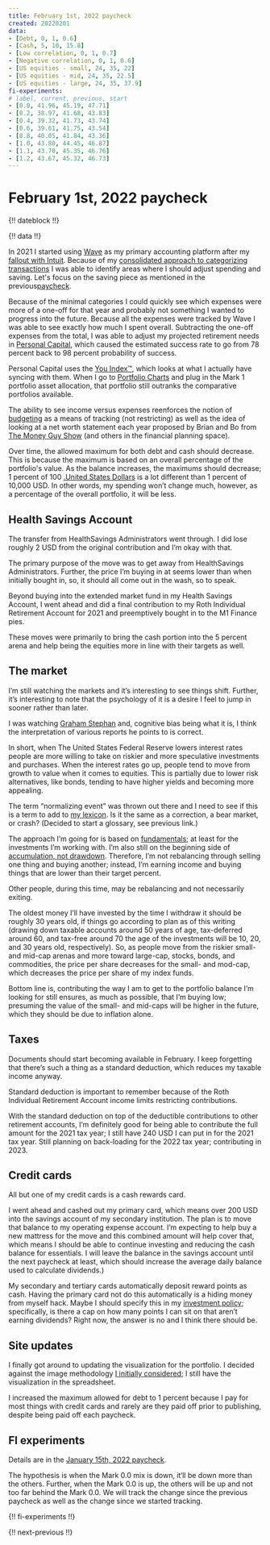 ```yaml
---
title: February 1st, 2022 paycheck
created: 20220201
data:
- [Debt, 0, 1, 0.6]
- [Cash, 5, 10, 15.8]
- [Low correlation, 0, 1, 0.7]
- [Negative correlation, 0, 1, 0.6]
- [US equities - small, 24, 35, 22]
- [US equities - mid, 24, 35, 22.5]
- [US equities - large, 24, 35, 37.9]
fi-experiments:
# label, current, previous, start
- [0.0, 41.96, 45.19, 47.71]
- [0.2, 38.97, 41.68, 43.83]
- [0.4, 39.32, 41.73, 43.74]
- [0.6, 39.61, 41.75, 43.54]
- [0.8, 40.05, 41.84, 43.36]
- [1.0, 43.80, 44.45, 46.87]
- [1.1, 43.70, 45.35, 46.76]
- [1.2, 43.67, 45.32, 46.73]
---
```


# February 1st, 2022 paycheck

{!! dateblock !!}

{!! data !!}

In 2021 I started using [Wave](https://www.waveapps.com) as my primary accounting platform after my [fallout with Intuit](/finances/building-wealth-paycheck-to-paycheck/20220101/). Because of my [consolidated approach to categorizing transactions](/finances/budgeting/) I was able to identify areas where I should adjust spending and saving. Let's focus on the saving piece as mentioned in the previous[paycheck](/finances/building-wealth-paycheck-to-paycheck/20220115/#too-much-cash).

Because of the minimal categories I could quickly see which expenses were more of a one-off for that year and probably not something I wanted to progress into the future. Because all the expenses were tracked by Wave I was able to see exactly how much I spent overall. Subtracting the one-off expenses from the total, I was able to adjust my projected retirement needs in [Personal Capital](https://www.personalcapital.com/?variant=bright-hp), which caused the estimated success rate to go from 78 percent back to 98 percent probability of success.

Personal Capital uses the [You Index™️](https://support.personalcapital.com/hc/en-us/articles/201169610-What-is-the-You-Index-), which looks at what I actually have syncing with them. When I go to [Portfolio Charts](https://portfoliocharts.com/portfolio/portfolio-matrix/) and plug in the Mark 1 portfolio asset allocation, that portfolio still outranks the comparative portfolios available.

The ability to see income versus expenses reenforces the notion of [budgeting](/finances/budgeting/) as a means of tracking (not restricting) as well as the idea of looking at a net worth statement each year proposed by Brian and Bo from [The Money Guy Show](https://www.moneyguy.com/resources/) (and others in the financial planning space).

Over time, the allowed maximum for both debt and cash should decrease. This is because the maximum is based on an overall percentage of the portfolio's value. As the balance increases, the maximums should decrease; 1 percent of 100 [.United States Dollars](USD) is a lot different than 1 percent of 10,000 USD. In other words, my spending won’t change much, however, as a percentage of the overall portfolio, it will be less.

## Health Savings Account

The transfer from HealthSavings Administrators went through. I did lose roughly 2 USD from the original contribution and I’m okay with that. 

The primary purpose of the move was to get away from HealthSavings Administrators. Further, the price I’m buying in at seems lower than when initially bought in, so, it should all come out in the wash, so to speak.

Beyond buying into the extended market fund in my Health Savings Account, I went ahead and did a final contribution to my Roth Individual Retirement Account for 2021 and preemptively bought in to the M1 Finance pies. 

These moves were primarily to bring the cash portion into the 5 percent arena and help being the equities more in line with their targets as well.

## The market

I’m still watching the markets and it’s interesting to see things shift. Further, it’s interesting to note that the psychology of it is a desire I feel to jump in sooner rather than later.

I was watching [Graham Stephan](https://youtu.be/LLKg24IVuhc) and, cognitive bias being what it is, I think the interpretation of various reports he points to is correct.

In short, when The United States Federal Reserve lowers interest rates people are more willing to take on riskier and more speculative investments and purchases. When the interest rates go up, people tend to move from growth to value when it comes to equities. This is partially due to lower risk alternatives, like bonds, tending to have higher yields and becoming more appealing. 

The term “normalizing event” was thrown out there and I need to see if this is a term to add to [my lexicon](/finances/concepts/#glossary). Is it the same as a correction, a bear market, or crash? (Decided to start a glossary, see previous link.)

The approach I’m going for is based on [fundamentals](/finances/); at least for the investments I’m working with. I’m also still on the beginning side of [accumulation, not drawdown](/finances/concepts/#accumulation-drawdown-and-rebalancing). Therefore, I’m not rebalancing through selling one thing and buying another; instead, I’m earning income and buying things that are lower than their target percent. 

Other people, during this time, may be rebalancing and not necessarily exiting.

The oldest money I’ll have invested by the time I withdraw it should be roughly 30 years old, if things go according to plan as of this writing (drawing down taxable accounts around 50 years of age, tax-deferred around 60, and tax-free around 70 the age of the investments will be 10, 20, and 30 years old, respectively). So, as people move from the riskier small- and mid-cap arenas and more toward large-cap, stocks, bonds, and commodities, the price per share decreases for the small- and mod-cap, which decreases the price per share of my index funds.

Bottom line is, contributing the way I am to get to the portfolio balance I’m looking for still ensures, as much as possible, that I’m buying low; presuming the value of the small- and mid-caps will be higher in the future, which they should be due to inflation alone.

## Taxes

Documents should start becoming available in February. I keep forgetting that there’s such a thing as a standard deduction, which reduces my taxable income anyway.

Standard deduction is important to remember because of the Roth Individual Retirement Account income limits restricting contributions. 

With the standard deduction on top of the deductible contributions to other retirement accounts, I’m definitely good for being able to contribute the full amount for the 2021 tax year; I still have 240 USD I can put in for the 2021 tax year. Still planning on back-loading for the 2022 tax year; contributing in 2023.

## Credit cards

All but one of my credit cards is a cash rewards card.

I went ahead and cashed out my primary card, which means over 200 USD into the savings account of my secondary institution. The plan is to move that balance to my operating expense account. I’m expecting to help buy a new mattress for the move and this combined amount will help cover that, which means I should be able to continue investing and reducing the cash balance for essentials. I will leave the balance in the savings account until the next paycheck at least, which should increase the average daily balance used to calculate dividends.)

My secondary and tertiary cards automatically deposit reward points as cash. Having the primary card not do this automatically is a hiding money from myself hack. Maybe I should specify this in my [investment policy](/finances/investment-policy/#emergency-fund-cash-and-credit); specifically, is there a cap on how many points I can sit on that aren’t earning dividends? Right now, the answer is no and I think there should be.

## Site updates

I finally got around to updating the visualization for the portfolio. I decided against the image methodology [I initially considered](/finances/building-wealth-paycheck-to-paycheck/20210301/); I still have the visualization in the spreadsheet.

I increased the maximum allowed for debt to 1 percent because I pay for most things with credit cards and rarely are they paid off prior to publishing, despite being paid off each paycheck.

## FI experiments

Details are in the [January 15th, 2022 paycheck](https://joshbruce.com/finances/building-wealth-paycheck-to-paycheck/20220115/#fi-experiments).

The hypothesis is when the Mark 0.0 mix is down, it‘ll be down more than the others. Further, when the Mark 0.0 is up, the others will be up and not too far behind the Mark 0.0. We will track the change since the previous paycheck as well as the change since we started tracking.

{!! fi-experiments !!}

{!! next-previous !!}

